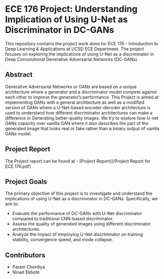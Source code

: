 # ECE 176 Project: Understanding Implication of Using U-Net as Discriminator in DC-GANs

This repository contains the project work done for ECE 176 - Introduction to Deep Learning & Applications at UCSD ECE Department. The project focuses on exploring the implications of using U-Net as a discriminator in Deep Convolutional Generative Adversarial Networks (DC-GANs).

## Abstract

Generative Adversarial Networks or GANs are based on a unique architecture where a generator and a discriminator model compete against each other to improve the generator’s performance. This Project is aimed at implementing GANs with a general architecture as well as a modified version of GANs where a U-Net-based encoder-decoder architecture is used to understand how different discriminator architectures can make a difference in Generating better-quality images. We try to explore how U-net GANs capacity over vanilla GAN where it also describes the part of the generated image that looks real or fake rather than a binary output of vanilla GANs model.

## Project Report

The Project report can be found at - [Project Report](/Project Report for ECE 176.pdf)

## Project Goals

The primary objective of this project is to investigate and understand the implications of using U-Net as a discriminator in DC-GANs. Specifically, we aim to:

- Evaluate the performance of DC-GANs with U-Net discriminator compared to traditional CNN-based discriminator.
- Assess the quality of generated images using different discriminator architectures.
- Analyze the impact of employing U-Net discriminator on training stability, convergence speed, and mode collapse.

## Contributors

- Param Chordiya
- Ninad Ekbote 
